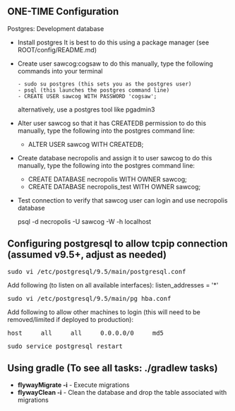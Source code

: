 ONE-TIME Configuration
---
Postgres: Development database
  - Install postgres
  	It is best to do this using a package manager (see ROOT/config/README.md)
  	
  - Create user sawcog:cogsaw
  	to do this manually, type the following commands into your terminal
  		
  		- sudo su postgres (this sets you as the postgres user)
  		- psql (this launches the postgres command line)
  		- CREATE USER sawcog WITH PASSWORD 'cogsaw';
  	
  	alternatively, use a postgres tool like pgadmin3
  	
  - Alter user sawcog so that it has CREATEDB permission
  	to do this manually, type the following into the postgres command line:
  	- ALTER USER sawcog WITH CREATEDB;
  	
  - Create database necropolis and assign it to user sawcog
  	to do this manually, type the following into the postgres command line:
  	- CREATE DATABASE necropolis WITH OWNER sawcog;
  	- CREATE DATABASE necropolis_test WITH OWNER sawcog;
  
  - Test connection to verify that sawcog user can login and use necropolis database
  	
  	psql -d necropolis -U sawcog -W -h localhost


Configuring postgresql to allow tcpip connection (assumed v9.5+, adjust as needed)
---
<pre>
sudo vi /etc/postgresql/9.5/main/postgresql.conf
</pre>

Add following (to listen on all available interfaces):
listen_addresses = '*'


<pre>
sudo vi /etc/postgresql/9.5/main/pg_hba.conf
</pre>

Add following to allow other machines to login (this will need to be removed/limited if deployed to production):<br/>
<pre>
host     all     all     0.0.0.0/0     md5
</pre>

<pre>
sudo service postgresql restart
</pre>


Using gradle (To see all tasks: ./gradlew tasks)
---
  - **flywayMigrate -i** - Execute migrations
  - **flywayClean -i**  - Clean the database and drop the table associated with migrations
